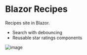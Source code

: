 # Blazor Recipes

Recipes site in Blazor.

- Search with debouncing
- Reusable star ratings components

![image](https://user-images.githubusercontent.com/1874516/72215097-78500a80-34c3-11ea-9141-f610dc15604c.png)
